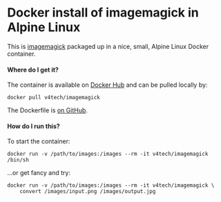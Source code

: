 # Docker install of imagemagick in Alpine Linux

This is [imagemagick](https://en.wikipedia.org/wiki/ImageMagick) packaged up in a nice,
small, Alpine Linux Docker container.


#### Where do I get it?

The container is available on [Docker Hub](https://hub.docker.com/r/v4tech/imagemagick/)
and can be pulled locally by:
```
docker pull v4tech/imagemagick
```

The Dockerfile is [on GitHub](https://github.com/v4tech/dockerfiles).


#### How do I run this?

To start the container:
```
docker run -v /path/to/images:/images --rm -it v4tech/imagemagick /bin/sh
```

...or get fancy and try:
```
docker run -v /path/to/images:/images --rm -it v4tech/imagemagick \
    convert /images/input.png /images/output.jpg
```
